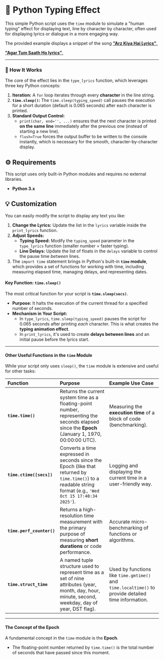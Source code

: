 # 🎵 Python Typing Effect

This simple Python script uses the `time` module to simulate a "human typing" effect for displaying text, line by character by character, often used for displaying lyrics or dialogue in a more engaging way.

The provided example displays a snippet of the song <a href="https://github.com/lakshyajain1508/Python/blob/main/26%20Typing%20Effect/typing.py"><span>**"Arz Kiya Hai Lyrics"**.<span></a>

<a href="https://github.com/lakshyajain1508/Python/blob/main/26%20Typing%20Effect/lyrics.py"><span>**"Agar Tum Saath Ho lyrics"**.<span></a>

---

### 🚀 How It Works

The core of the effect lies in the `type_lyrics` function, which leverages three key Python concepts:

1.  **Iteration:** A `for` loop iterates through every **character** in the line string.
2.  **`time.sleep()`:** The `time.sleep(typing_speed)` call pauses the execution for a short duration (default is $0.065$ seconds) after each character is printed.
3.  **Standard Output Control:**
    * `print(char, end='', ...)` ensures that the next character is printed **on the same line** immediately after the previous one (instead of starting a new line).
    * `flush=True` forces the output buffer to be written to the console instantly, which is necessary for the smooth, character-by-character display.

## ⚙️ Requirements

This script uses only built-in Python modules and requires no external libraries.

* **Python 3.x**

## 💡 Customization

You can easily modify the script to display any text you like:

1.  **Change the Lyrics:** Update the list in the `lyrics` variable inside the `print_lyrics` function.
2.  **Adjust Speeds:**
    * **Typing Speed:** Modify the `typing_speed` parameter in the `type_lyrics` function (smaller number = faster typing).
    * **Line Delays:** Update the list of floats in the `delays` variable to control the pause time *between* lines.
3. The `import time` statement brings in Python's built-in **`time` module**, which provides a set of functions for working with time, including measuring elapsed time, managing delays, and representing dates.



#### Key Function: `time.sleep()`

The most critical function for your script is **`time.sleep(secs)`**.

* **Purpose:** It halts the execution of the current thread for a specified number of seconds.
* **Mechanism in Your Script:**
    * In `type_lyrics`, `time.sleep(typing_speed)` pauses the script for $0.065$ seconds after printing *each* character. This is what creates the **typing animation effect**.
    * In `print_lyrics`, it's used to create **delays between lines** and an initial pause before the lyrics start.

***

#### Other Useful Functions in the `time` Module

While your script only uses `sleep()`, the `time` module is extensive and useful for other tasks:

| Function | Purpose | Example Use Case |
| :--- | :--- | :--- |
| **`time.time()`** | Returns the current system time as a floating-point number, representing the seconds elapsed since the **Epoch** (January 1, 1970, 00:00:00 UTC). | Measuring the **execution time** of a block of code (benchmarking). |
| **`time.ctime([secs])`** | Converts a time expressed in seconds since the Epoch (like that returned by `time.time()`) to a readable string format (e.g., `'Wed Oct 15 17:40:34 2025'`). | Logging and displaying the current time in a user-friendly way. |
| **`time.perf_counter()`** | Returns a high-resolution time measurement with the primary purpose of measuring **short durations** or code performance. | Accurate micro-benchmarking of functions or algorithms. |
| **`time.struct_time`** | A named tuple structure used to represent time as a set of nine attributes (year, month, day, hour, minute, second, weekday, day of year, DST flag). | Used by functions like `time.gmtime()` and `time.localtime()` to provide detailed time information. |

***

#### The Concept of the Epoch

A fundamental concept in the `time` module is the **Epoch**.

* The floating-point number returned by `time.time()` is the total number of seconds that have passed since this moment.
